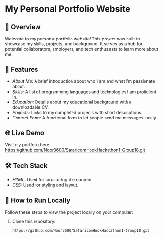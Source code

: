 # My Personal Portfolio Website

## 🌟 Overview
Welcome to my personal portfolio website! This project was built to showcase my skills, projects, and background. It serves as a hub for potential collaborators, employers, and tech enthusiasts to learn more about me.

## 🚀 Features
- *About Me:* A brief introduction about who I am and what I’m passionate about.
- *Skills:* A list of programming languages and technologies I am proficient in.
- *Education:* Details about my educational background with a downloadable CV.
- *Projects:* Links to my completed projects with short descriptions.
- *Contact Form:* A functional form to let people send me messages easily.

## 🌐 Live Demo
Visit my portfolio here: https://github.com/Noor3600/SafaricomHookHackathon1-Group18.git

## 🛠 Tech Stack
- *HTML:* Used for structuring the content.
- *CSS:* Used for styling and layout.

## 📂 How to Run Locally
Follow these steps to view the project locally on your computer:  
1. Clone this repository:
   ```bash
   https://github.com/Noor3600/SafaricomHookHackathon1-Group18.git
